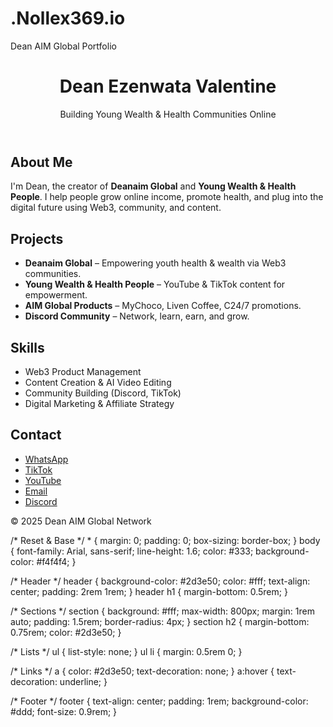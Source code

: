 # .Nollex369.io
Dean AIM Global Portfolio
<!DOCTYPE html>
<html lang="en">
<head>
  <meta charset="UTF-8">
  <meta name="viewport" content="width=device-width, initial-scale=1">
  <title>Dean | Web3 Product & Community Builder</title>
  <link rel="stylesheet" href="style.css">
</head>
<body>
  <header>
    <h1>Dean Ezenwata Valentine</h1>
    <p>Building Young Wealth &amp; Health Communities Online</p>
  </header>

  <section id="about">
    <h2>About Me</h2>
    <p>I'm Dean, the creator of <strong>Deanaim Global</strong> and <strong>Young Wealth &amp; Health People</strong>. I help people grow online income, promote health, and plug into the digital future using Web3, community, and content.</p>
  </section>

  <section id="projects">
    <h2>Projects</h2>
    <ul>
      <li><strong>Deanaim Global</strong> – Empowering youth health & wealth via Web3 communities.</li>
      <li><strong>Young Wealth & Health People</strong> – YouTube & TikTok content for empowerment.</li>
      <li><strong>AIM Global Products</strong> – MyChoco, Liven Coffee, C24/7 promotions.</li>
      <li><strong>Discord Community</strong> – Network, learn, earn, and grow.</li>
    </ul>
  </section>

  <section id="skills">
    <h2>Skills</h2>
    <ul>
      <li>Web3 Product Management</li>
      <li>Content Creation & AI Video Editing</li>
      <li>Community Building (Discord, TikTok)</li>
      <li>Digital Marketing & Affiliate Strategy</li>
    </ul>
  </section>

  <section id="contact">
    <h2>Contact</h2>
    <ul>
      <li><a href="https://wa.me/message/4YSYPJM4XUJYM1" target="_blank">WhatsApp</a></li>
      <li><a href="https://www.tiktok.com/@nollex1" target="_blank">TikTok</a></li>
      <li><a href="https://www.youtube.com/@YoungWealthHealthPeople" target="_blank">YouTube</a></li>
      <li><a href="mailto:chukwuv508@gmail.com">Email</a></li>
      <li><a href="https://discord.gg/Tvw9XDDV" target="_blank">Discord</a></li>
    </ul>
  </section>

  <footer>
    <p>&copy; 2025 Dean AIM Global Network</p>
  </footer>
</body>
</html>
/* Reset & Base */
* { margin: 0; padding: 0; box-sizing: border-box; }
body {
  font-family: Arial, sans-serif;
  line-height: 1.6;
  color: #333;
  background-color: #f4f4f4;
}

/* Header */
header {
  background-color: #2d3e50;
  color: #fff;
  text-align: center;
  padding: 2rem 1rem;
}
header h1 { margin-bottom: 0.5rem; }

/* Sections */
section {
  background: #fff;
  max-width: 800px;
  margin: 1rem auto;
  padding: 1.5rem;
  border-radius: 4px;
}
section h2 {
  margin-bottom: 0.75rem;
  color: #2d3e50;
}

/* Lists */
ul { list-style: none; }
ul li { margin: 0.5rem 0; }

/* Links */
a {
  color: #2d3e50;
  text-decoration: none;
}
a:hover { text-decoration: underline; }

/* Footer */
footer {
  text-align: center;
  padding: 1rem;
  background-color: #ddd;
  font-size: 0.9rem;
}
